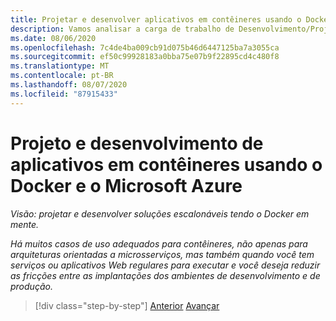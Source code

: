 ```yaml
---
title: Projetar e desenvolver aplicativos em contêineres usando o Docker e o Microsoft Azure
description: Vamos analisar a carga de trabalho de Desenvolvimento/Projeto no ciclo de vida dos aplicativos do Docker.
ms.date: 08/06/2020
ms.openlocfilehash: 7c4de4ba009cb91d075b46d6447125ba7a3055ca
ms.sourcegitcommit: ef50c99928183a0bba75e07b9f22895cd4c480f8
ms.translationtype: MT
ms.contentlocale: pt-BR
ms.lasthandoff: 08/07/2020
ms.locfileid: "87915433"
---
```

# <a name="designing-and-developing-containerized-apps-using-docker-and-microsoft-azure"></a>Projeto e desenvolvimento de aplicativos em contêineres usando o Docker e o Microsoft Azure

*Visão: projetar e desenvolver soluções escalonáveis tendo o Docker em mente.*

*Há muitos casos de uso adequados para contêineres, não apenas para arquiteturas orientadas a microsserviços, mas também quando você tem serviços ou aplicativos Web regulares para executar e você deseja reduzir as fricções entre as implantações dos ambientes de desenvolvimento e de produção.*

>[!div class="step-by-step"]
>[Anterior](../Microsoft-platform-tools-containerized-apps/index.md) 
> [Avançar](design-docker-applications.md)
